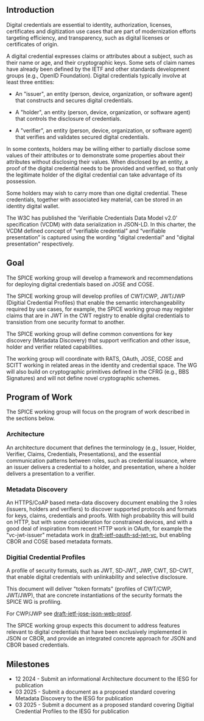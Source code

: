 
## Introduction

Digital credentials are essential to identity, authorization, licenses, certificates and digitization use cases that are part of modernization efforts targeting efficiency, and transparency, such as digital licenses or certificates of origin.

A digital credential expresses claims or attributes about a subject, such as their name or age, and their cryptographic keys.  Some sets of claim names have already been defined by the IETF and other standards development groups (e.g., OpenID Foundation).  Digital credentials typically involve at least three entities:

- An "issuer", an entity (person, device, organization, or software agent) that constructs and secures digital credentials.

- A "holder", an entity (person, device, organization, or software agent) that controls the disclosure of credentials.

- A "verifier", an entity (person, device, organization, or software agent) that verifies and validates secured digital credentials.

In some contexts, holders may be willing either to partially disclose some values of their attributes or to demonstrate some properties about their attributes without disclosing their values. When disclosed by an entity, a proof of the digital credential needs to be provided and verified, so that only the legitimate holder of the digital credential can take advantage of its possession.

Some holders may wish to carry more than one digital credential. These credentials, together with associated key material, can be stored in an identity digital wallet.

The W3C has published the 'Verifiable Credentials Data Model v2.0' specification (VCDM) with data serialization in JSON-LD.  In this charter, the VCDM defined concept of “verifiable credential” and “verifiable presentation” is captured using the wording "digital credential" and "digital presentation" respectively.

## Goal

The SPICE working group will develop a framework and recommendations for deploying digital credentials based on JOSE and COSE.

The SPICE working group will develop profiles of CWT/CWP, JWT/JWP (Digitial Credential Profiles) that enable the semantic interchangeability required by use cases, for example, the SPICE working group may register claims that are in JWT in the CWT registry to enable digital credentials to transistion from one security format to another.

The SPICE working group will define common conventions for key discovery (Metadata Discovery) that support verification and other issue, holder and verifier related capabilities.

The working group will coordinate with RATS, OAuth, JOSE, COSE and SCITT working in related areas in the identity and credential space.  The WG will also build on cryptographic primitives defined in the CFRG (e.g., BBS Signatures) and will not define novel cryptographic schemes.

## Program of Work

The SPICE working group will focus on the program of work described in the sections below.

### Architecture

An architecture document that defines the terminology (e.g., Issuer, Holder, Verifier, Claims, Credentials, Presentations), and the essential communication patterns between roles, such as credential issuance, where an issuer delivers a credential to a holder, and presentation, where a holder delivers a presentation to a verifier. 

### Metadata Discovery

An HTTPS/CoAP based meta-data discovery document enabling the 3 roles (issuers, holders and verifiers) to discover supported protocols and formats for keys, claims, credentials and proofs.
With high probability this will build on HTTP, but with some consideration for constrained devices, and with a good deal of inspiration from recent HTTP work in OAuth, for example the "vc-jwt-issuer" metadata work in [draft-ietf-oauth-sd-jwt-vc](https://datatracker.ietf.org/doc/draft-ietf-oauth-sd-jwt-vc/), but enabling CBOR and COSE based metadata formats.

### Digitial Credential Profiles

A profile of security formats, such as JWT, SD-JWT, JWP, CWT, SD-CWT, that enable digital credentials with unlinkability and selective disclosure.

This document will deliver "token formats" (profiles of CWT/CWP, JWT/JWP), that are concrete instantiations of the security formats the SPICE WG is profiling.

For CWP/JWP see [draft-ietf-jose-json-web-proof](https://datatracker.ietf.org/doc/draft-ietf-jose-json-web-proof/). 

The SPICE working group expects this document to address features relevant to digital credentials that have been exclusively implemented in JSON or CBOR, and provide an integrated concrete approach for JSON and CBOR based credentials.

## Milestones

- 12 2024 - Submit an informational Architecture document to the IESG for publication
- 03 2025 - Submit a document as a proposed standard covering Metadata Discovery to the IESG for publication
- 03 2025 - Submit a document as a proposed standard covering Digitial Credential Profiles to the IESG for publication
  



